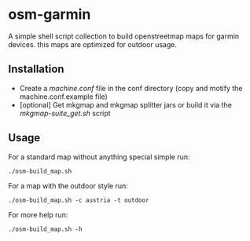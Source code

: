 osm-garmin
==========

A simple shell script collection to build openstreetmap maps for garmin devices. this maps are optimized for outdoor usage.

Installation
------------

* Create a *machine.conf* file in the conf directory (copy and motify the machine.conf.example file)
* [optional] Get mkgmap and mkgmap splitter jars or build it via the *mkgmap-suite_get.sh* script

Usage
-----

For a standard map without anything special simple run:

`./osm-build_map.sh`

For a map with the outdoor style run:

`./osm-build_map.sh -c austria -t outdoor`

For more help run:

`./osm-build_map.sh -h`
